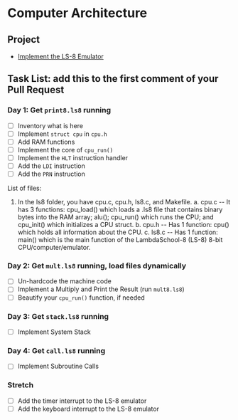 # Computer Architecture

## Project

* [Implement the LS-8 Emulator](ls8/)

## Task List: add this to the first comment of your Pull Request

### Day 1: Get `print8.ls8` running
- [ ] Inventory what is here
- [ ] Implement `struct cpu` in `cpu.h`
- [ ] Add RAM functions
- [ ] Implement the core of `cpu_run()`
- [ ] Implement the `HLT` instruction handler
- [ ] Add the `LDI` instruction
- [ ] Add the `PRN` instruction

List of files:
1. In the ls8 folder, you have cpu.c, cpu.h, ls8.c, and Makefile.
a. cpu.c -- It has 3 functions: cpu_load() which loads a .ls8 file that contains binary bytes into the RAM array;
            alu(); cpu_run() which runs the CPU; and cpu_init() which initializes a CPU struct.
b. cpu.h -- Has 1 function: cpu() which holds all information about the CPU.
c. ls8.c -- Has 1 function: main() which is the main function of the LambdaSchool-8 (LS-8) 8-bit 
            CPU/computer/emulator.


### Day 2: Get `mult.ls8` running, load files dynamically
- [ ] Un-hardcode the machine code
- [ ] Implement a Multiply and Print the Result (run `mult8.ls8`)
- [ ] Beautify your `cpu_run()` function, if needed

### Day 3: Get `stack.ls8` running
- [ ] Implement System Stack

### Day 4: Get `call.ls8` running
- [ ] Implement Subroutine Calls

### Stretch
- [ ] Add the timer interrupt to the LS-8 emulator
- [ ] Add the keyboard interrupt to the LS-8 emulator
